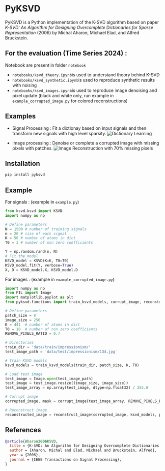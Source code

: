 # PyKSVD

PyKSVD is a Python implementation of the K-SVD algorithm based on paper *K-SVD: An Algorithm for Designing Overcomplete Dictionaries for Sparse Representation* (2006) by Michal Aharon, Michael Elad, and Alfred Bruckstein. 


## For the evaluation (Time Series 2024) :

Notebook are present in folder `notebook`
- `notebooks/ksvd_theory.ipynb`is used to understand theory behind K-SVD
- `notebooks/ksvd_synthetic.ipynb`is used to reproduce synthetic results with noising
- `notebooks/ksvd_images.ipynb`is used to reproduce image denoising and pixel update (black and white only, run example in `example_corrupted_image.py` for colored reconstructions)


## Examples

- Signal Processing : Fit a dictionay based on input signals and then transform new signals with high level sparsity. 
![Dictionary Learning](images/paper/ksvd_paper_reconstruction.png)

- Image processing : Denoise or complete a corrupted image with missing pixels with patches. 
![Image Reconstruction with 70% missing pixels](images/example_corrupted_image_70.png)

## Installation

```bash
pip install pyksvd
```

## Example 

For signals : (example in `example.py`)

```python
from ksvd.ksvd import KSVD
import numpy as np

# Define parameters
N = 1500 # number of training signals 
n = 20 # size of each signal
K = 50 # number of atoms in dict
T0 = 3 # number of non zero coefficients

Y = np.random.rand(n, N)
# Fit the model
KSVD_model = KSVD(K=K, T0=T0)
KSVD_model.fit(Y, verbose=True)
X, D = KSVD_model.X, KSVD_model.D
```

For images : (example in `example_corrupted_image.py`)

```python
import numpy as np
from PIL import Image
import matplotlib.pyplot as plt
from pyksvd.functions import train_ksvd_models, corrupt_image, reconstruct_image

# Define parameters
patch_size = 8
image_size = 256
K = 441  # number of atoms in dict
T0 = 10  # number of non zero coefficients
REMOVE_PIXELS_RATIO = 0.7

# Directories
train_dir = 'data/train/impressionism/'
test_image_path = 'data/test/impressionism/134.jpg'

# Train KSVD models
ksvd_models = train_ksvd_models(train_dir, patch_size, K, T0)

# Load test image
test_image = Image.open(test_image_path)
test_image = test_image.resize((image_size, image_size))
test_image_array = np.array(test_image, dtype=np.float32) / 255.0

# Corrupt image
corrupted_image, mask = corrupt_image(test_image_array, REMOVE_PIXELS_RATIO)

# Reconstruct image
reconstructed_image = reconstruct_image(corrupted_image, ksvd_models, patch_size)
```

## References

```bibtex
@article{Aharon2006KSVD,
  title = {K-SVD: An Algorithm for Designing Overcomplete Dictionaries for Sparse Representation},
  author = {Aharon, Michal and Elad, Michael and Bruckstein, Alfred},
  year = {2006},
  journal = {IEEE Transactions on Signal Processing},
}
```